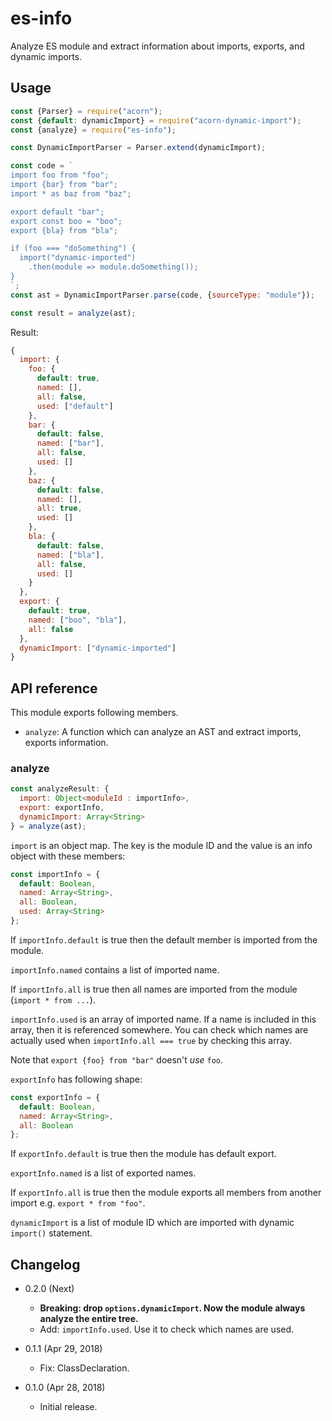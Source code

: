 es-info
=======

Analyze ES module and extract information about imports, exports, and dynamic imports.

Usage
-----

```js
const {Parser} = require("acorn");
const {default: dynamicImport} = require("acorn-dynamic-import");
const {analyze} = require("es-info");

const DynamicImportParser = Parser.extend(dynamicImport);

const code = `
import foo from "foo";
import {bar} from "bar";
import * as baz from "baz";

export default "bar";
export const boo = "boo";
export {bla} from "bla";

if (foo === "doSomething") {
  import("dynamic-imported")
    .then(module => module.doSomething());
}
`;
const ast = DynamicImportParser.parse(code, {sourceType: "module"});

const result = analyze(ast);
```

Result:

```js
{
  import: {
    foo: {
      default: true,
      named: [],
      all: false,
      used: ["default"]
    },
    bar: {
      default: false,
      named: ["bar"],
      all: false,
      used: []
    },
    baz: {
      default: false,
      named: [],
      all: true,
      used: []
    },
    bla: {
      default: false,
      named: ["bla"],
      all: false,
      used: []
    }
  },
  export: {
    default: true,
    named: ["boo", "bla"],
    all: false
  },
  dynamicImport: ["dynamic-imported"]
}
```

API reference
-------------

This module exports following members.

* `analyze`: A function which can analyze an AST and extract imports, exports information.

### analyze

```js
const analyzeResult: {
  import: Object<moduleId : importInfo>,
  export: exportInfo,
  dynamicImport: Array<String>
} = analyze(ast);
```

`import` is an object map. The key is the module ID and the value is an info object with these members:

```js
const importInfo = {
  default: Boolean,
  named: Array<String>,
  all: Boolean,
  used: Array<String>
};
```

If `importInfo.default` is true then the default member is imported from the module.

`importInfo.named` contains a list of imported name. 

If `importInfo.all` is true then all names are imported from the module (`import * from ...`).

`importInfo.used` is an array of imported name. If a name is included in this array, then it is referenced somewhere. You can check which names are actually used when `importInfo.all === true` by checking this array.

Note that `export {foo} from "bar"` doesn't *use* `foo`.

`exportInfo` has following shape:

```js
const exportInfo = {
  default: Boolean,
  named: Array<String>,
  all: Boolean
};
```

If `exportInfo.default` is true then the module has default export.

`exportInfo.named` is a list of exported names.

If `exportInfo.all` is true then the module exports all members from another import e.g. `export * from "foo"`.

`dynamicImport` is a list of module ID which are imported with dynamic `import()` statement.

Changelog
---------

* 0.2.0 (Next)

  - **Breaking: drop `options.dynamicImport`. Now the module always analyze the entire tree.**
  - Add: `importInfo.used`. Use it to check which names are used.

* 0.1.1 (Apr 29, 2018)

  - Fix: ClassDeclaration.

* 0.1.0 (Apr 28, 2018)

  - Initial release.
